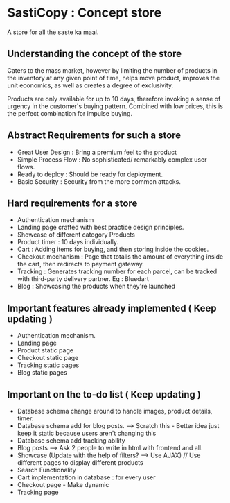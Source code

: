 # SastiCopy : Concept store

A store for all the saste ka maal.

## Understanding the concept of the store

Caters to the mass market, however by limiting the number of products in the
inventory at any given point of time, helps move product,
improves the unit economics, as well as
creates a degree of exclusivity.

Products are only available for up to 10 days, therefore invoking a sense of
urgency in the customer's buying pattern. Combined with low prices, this
is the perfect combination for impulse buying.

## Abstract Requirements for such a store

- Great User Design : Bring a premium feel to the product
- Simple Process Flow : No sophisticated/ remarkably complex user flows.
- Ready to deploy : Should be ready for deployment.
- Basic Security :  Security from the more common attacks.

## Hard requirements for a store

- Authentication mechanism
- Landing page crafted with best practice design principles.
- Showcase of different category Products
- Product timer : 10 days individually.
- Cart : Adding items for buying, and then storing inside the cookies.
- Checkout mechanism : Page that totalls the amount of everything inside the cart, then redirects to payment gateway.
- Tracking : Generates tracking number for each parcel, can be tracked with third-party delivery partner. Eg : Bluedart
- Blog : Showcasing the products when they're launched

## Important features already implemented ( Keep updating )
- Authentication mechanism.
- Landing page
- Product static page
- Checkout static page
- Tracking static pages
- Blog static pages


## Important on the to-do list ( Keep updating )
- Database schema change around to handle images, product details, timer.
- Database schema add for blog posts. --> Scratch this - Better idea just keep it static because users aren't changing this
- Database schema add tracking ability
- Blog posts --> Ask 2 people to write in html with frontend and all.
- Showcase (Update with the help of filters? --> Use AJAX) // Use different pages to display different products
- Search Functionality
- Cart implementation in database : for every user
- Checkout page - Make dynamic
- Tracking page
